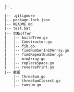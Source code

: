 
|-- .

    |-- .gitignore
    |-- package-lock.json
    |-- README.md
    |-- test.bat
    |-- 剑指offer
    |   |-- buildTree.go
    |   |-- Constructor.go
    |   |-- fib.go
    |   |-- findNumberIn2DArray.go
    |   |-- findRepeatNumber.go
    |   |-- minArray.go
    |   |-- replaceSpace.go
    |   |-- reversePrint.go
    |-- 数组
        |-- threeSum.go
        |-- threeSumClosest.go
        |-- twosum.go
